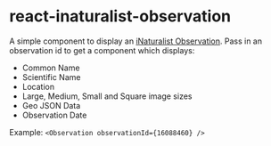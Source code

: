 # react-inaturalist-observation

A simple component to display an [iNaturalist Observation](https://www.inaturalist.org). Pass in an observation id to get a component which displays:

* Common Name
* Scientific Name
* Location
* Large, Medium, Small and Square image sizes
* Geo JSON Data
* Observation Date

Example:
`<Observation observationId={16088460} />`
